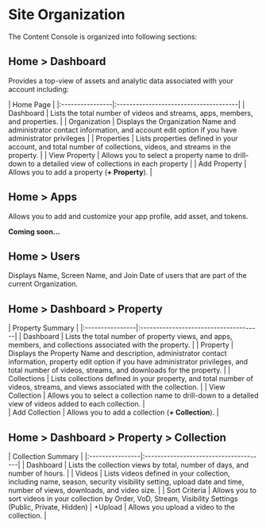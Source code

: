 # Site Organization

The Content Console is organized into following sections:

## Home > Dashboard

Provides a top-view of assets and analytic data associated with your account including:

| Home Page                                               |
|:----------------|:--------------------------------------|
| Dashboard     | Lists the total number of videos and streams, apps, members, and properties.   |
| Organization      | Displays the Organization Name and administrator contact information, and account edit option if you have administrator privileges    |
| Properties         | Lists properties defined in your account, and total number of collections, videos, and streams in the property.   |
| View Property     | Allows you to select a property name to drill-down to a detailed view of collections in each property |    | Add Property      | Allows you to add a property (**+ Property**).  |

## Home > Apps

Allows you to add and customize your app profile, add asset, and tokens.

**Coming soon...**

<!--
| Profile                                               |
|:----------------|:--------------------------------------|
| Organization ID    |  |
| Application ID     |  |
| Bundle ID          |  |
| Scheme             |  |
| Description        |  |
| Type               |  |
| Current Version    | Current app version. |
| Store URL          | URL of the app store the video is published in. |
| Analytics ID       |  |
| Published ID       | A Yes/No toggle that indicates whether the app has been published to the specified Store URL. |


| Assets                                               |
|:----------------|:--------------------------------------|
| Coming soon     |  |


| Token                                               |
|:----------------|:--------------------------------------|
| Coming soon     |  |
-->

## Home > Users

Displays Name, Screen Name, and Join Date of users that are part of the current Organization.

## Home > Dashboard > Property

| Property Summary                                           |
|:----------------|:--------------------------------------|
| Dashboard    | Lists the total number of property views, and apps, members, and collections associated with the property. |
| Property      | Displays the Property Name and description, administrator contact information, property edit option if you have administrator privileges, and total number of videos, streams, and downloads for the property.    |
| Collections         | Lists collections defined in your property, and total number of videos, streams, and views associated with the collection.    |
| View Collection     | Allows you to select a collection name to drill-down to a detailed view of videos added to each collection. |    
| Add Collection      | Allows you to add a collection (**+ Collection**).  |

## Home > Dashboard > Property > Collection

| Collection Summary                                           |
|:----------------|:--------------------------------------|
| Dashboard    | Lists the collection views by total, number of days, and number of hours.  |
| Videos         | Lists videos defined in your collection, including name, season, security visibility setting, upload date and time, number of views, downloads, and video size.   |
| Sort Criteria    | Allows you to sort videos in your collection by Order, VoD, Stream, Visibility Settings (Public, Private, Hidden)
| +Upload    | Allows you upload a video to the collection. |
